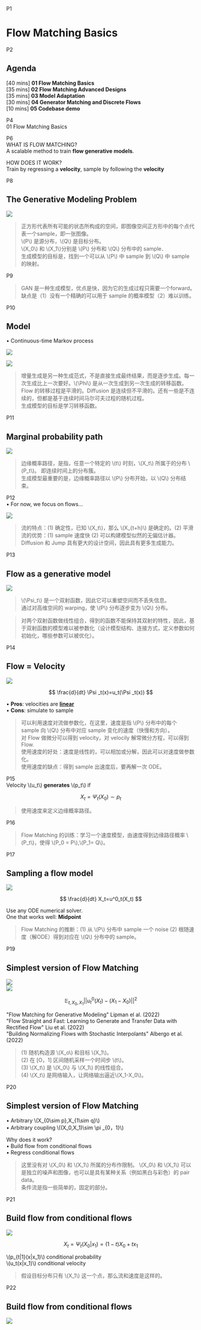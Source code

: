 


P1     
# Flow Matching Basics

P2     
## Agenda   

[40 mins] **01 Flow Matching Basics**     
[35 mins] **02 Flow Matching Advanced Designs**     
[35 mins] **03 Model Adaptation**     
[30 mins] **04 Generator Matching and Discrete Flows**    
[10 mins] **05 Codebase demo**    

P4     
01 Flow Matching Basics   

P6    
WHAT IS FLOW MATCHING?       
A scalable method to train **flow generative models**.      

HOW DOES IT WORK?      
Train by regressing a **velocity**, sample by following the **velocity**      

P8    
## The Generative Modeling Problem

![](assets/P8图.png)   

> 正方形代表所有可能的状态所构成的空间，即图像空间正方形中的每个点代表一个sample，即一张图像。      
\\(P\\) 是源分布，\\(Q\\) 是目标分布。     
\\(X_0\\) 和 \\(X_1\\)分别是 \\(P\\) 分布和 \\(Q\\) 分布中的 sample．     
生成模型的目标是，找到一个可以从 \\(P\\) 中 sample 到 \\(Q\\) 中 sample 的映射。    

P9     

> GAN 是一种生成模型，优点是快，因为它的生成过程只需要一个forward。缺点是（1）没有一个精确的可以用于 sample 的概率模型（2）难以训练。     

P10    
## Model

• Continuous-time Markov process       

![](assets/P10图1-1.png)

![](assets/P10图2.png)


> 增量生成是另一种生成范式，不是直接生成最终结果，而是逐步生成。每一次生成比上一次要好。\\(\Phi\\) 是从一次生成到另一次生成的转移函数。    
Flow 的转移过程是平滑的。Diffusion 是连续但不平滑的。还有一些是不连续的，但都是基于连续时间马尔可夫过程的随机过程。      
生成模型的目标是学习转移函数。      

P11    

## Marginal probability path

![](assets/P11图.png)

> 边缘概率路径，是指，任意一个特定的 \\(t\\) 时刻，\\(X_t\\) 所属于的分布 \\(P_t\\)。 即连续时间上的分布簇。    
生成模型最重要的是，边缘概率路径以 \\(P\\) 分布开始，以 \\(Q\\) 分布结束。     

P12   
• For now, we focus on flows…    

![](assets/P12-1图.png)

> 流的特点：(1) 确定性，已知 \\(X_t\\)，那么 \\(X_{t+h}\\) 是确定的。(2) 平滑       
流的优势：(1) sample 速度快 (2) 可以构建模型似然的无偏估计器。      
Diffusion 和 Jump 具有更大的设计空间，因此具有更多生成能力。    

P13    
## Flow as a generative model    


![](assets/P13图.png)



> \\(\Psi_t\\) 是一个双射函数，因此它可以重塑空间而不丢失信息。    
通过对高维空间的 warping，使 \\(P\\) 分布逐步变为 \\(Q\\) 分布。     

> 对两个双射函数做线性组合，得到的函数不能保持其双射的特性，因此，基于双射函数的模型难以被参数化（设计模型结构、连接方式，定义参数如何初始化，哪些参数可以被优化）。    

P14     
## Flow = Velocity    

![](assets/P14图1.png)    

$$
\frac{d}{dt} \Psi  _t(x)=u_t(\Psi _t(x))
$$

• **Pros**: velocities are <u>**linear**</u>      
• **Cons**: simulate to sample      

> 可以利用速度对流做参数化，在这里，速度是指 \\(P\\) 分布中的每个 sample 向 \\(Q\\) 分布中对应 sample 变化的速度（快慢和方向）。    
对 Flow 做微分可以得到 velocity，对 velocily 解常微分方程，可以得到 Flow.     
使用速度的好处：速度是线性的，可以相加或分解，因此可以对速度做参数化。       
使用速度的缺点：得到 sample 出速度后，要再解一次 ODE。   

P15    
Velocity \\(u_t\\) **generates** \\(p_t\\) if     

$$
X _t=\Psi _t(X_0)\sim p_t
$$


> 使用速度来定义边缘概率路径。   

P16        

> Flow Matching 的训练：学习一个速度模型，由速度得到边缘路径概率 \\(P_t\\)，使得 \\(P_0 = P\\),\\(P_1= Q\\)。     

P17    
## Sampling a flow model

![](assets/P17图.png)    

$$
\frac{d}{dt} X_t=u^0_t(X_t)
$$

Use any ODE numerical solver.      
One that works well: **Midpoint**     

> Flow Matching 的推断：(1) 从 \\(P\\) 分布中 sample 一个 noise (2) 根随速度（解ODE）得到对应在 \\(Q\\) 分布中的 sample。    


P19    
## Simplest version of Flow Matching 

![](assets/P19图1.png)    
![](assets/P19图2.png)    

$$
\mathbb{E } _{t,X_0,X_1}||u_t^0(X_t)-(X_1-X_0)||^2
$$


"Flow Matching for Generative Modeling" Lipman el al. (2022)      
"Flow Straight and Fast: Learning to Generate and Transfer Data with Rectified Flow" Liu et al. (2022)       
"Building Normalizing Flows with Stochastic Interpolants" Albergo et al. (2022)    

> (1) 随机构造源 \\(X_o\\) 和目标 \\(X_1\\)。     
(2) 在 [O，1] 区间随机采样一个时间步 \\(t\\)。    
(3) \\(X_t\\) 是 \\(X_0\\) 与 \\(X_1\\) 的线性组合。     
(4) \\(X_t\\) 是网络输入，让网络输出逼近\\(X_1-X_0\\)。     

P20     
## Simplest version of Flow Matching 

• Arbitrary \\(X_{0\sim p},X_{1\sim q}\\)      
• Arbitrary coupling \\((X_0,X_1)\sim \pi _{0，1}\\)     

Why does it work?      
• Build flow from conditional flows      
• Regress conditional flows      

> 这里没有对 \\(X_0\\) 和 \\(X_1\\) 所属的分布作限制。 \\(X_0\\) 和 \\(X_1\\) 可以是独立的噪声和图像，也可以是具有某种关系（例如黑白与彩色）的 pair data。    
条件流是指一些简单的，固定的部分。   

P21    
## Build flow from conditional flows
 
![](assets/P21图.png)    

$$
X_t=\Psi _t(X_0|x_1)=(1-t)X_0+tx_1
$$

\\(p_{t|1}(x|x_1)\\) conditional probability     
\\(u_t(x|x_1)\\) conditional velocity     

  
> 假设目标分布只有 \\(X_1\\) 这一个点，那么流和速度是这样的。    

P22    
## Build flow from conditional flows

![](assets/P22图.png)    

